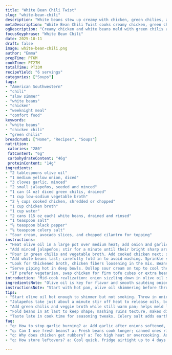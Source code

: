 ```yaml
---
title: "White Bean Chili Twist"
slug: "white-bean-chili"
description: "White beans stew up creamy with chicken, green chilies, and jalapeño heat. Onion and garlic softened in olive oil start the aroma wave. Instead of plain water, use low-sodium veggie broth for a richer base. Chicken broth balances smoothness, plus celery salt adds unexpected depth. All simmered until colors darken, flavors marry, textures meld. Quick, hearty, with avocado and sour cream cooling the spice. A midweek rescue or weekend unwind with plenty of protein and fiber, easy swaps when pantry or hunger call. This chili trusts the senses: onions going translucent, garlic fragrant but not burnt, chicken warmed through but still tender."
metaDescription: "White Bean Chili Twist cooks creamy chicken, green chilis, jalapeño heat, vegeta-ble broth base. Savory, hearty, topped with avocado and sour cream. Protein-packed meal."
ogDescription: "Creamy chicken and white beans meld with green chilis and jalapeños. Savory veggie broth, slow simmered, topped with cool avocado and sour cream for balance."
focusKeyphrase: "White Bean Chili"
date: 2025-10-11
draft: false
image: white-bean-chili.png
author: "Emma"
prepTime: PT6M
cookTime: PT27M
totalTime: PT33M
recipeYield: "6 servings"
categories: ["Soups"]
tags:
- "American Southwestern"
- "chili"
- "slow simmer"
- "white beans"
- "chicken"
- "weeknight meal"
- "comfort food"
keywords:
- "white beans"
- "chicken chili"
- "green chilis"
breadcrumb: ["Home", "Recipes", "Soups"]
nutrition: 
 calories: "280"
 fatContent: "6g"
 carbohydrateContent: "46g"
 proteinContent: "14g"
ingredients:
- "2 tablespoons olive oil"
- "1 medium yellow onion, diced"
- "3 cloves garlic, minced"
- "2 small jalapeños, seeded and minced"
- "1 can (4 oz) diced green chilis, drained"
- "1 cup low-sodium vegetable broth"
- "2 ½ cups cooked chicken, shredded or chopped"
- "1 cup chicken broth"
- "1 cup water"
- "2 cans (15 oz each) white beans, drained and rinsed"
- "1 teaspoon salt"
- "½ teaspoon black pepper"
- "⅛ teaspoon celery salt"
- "Sour cream, avocado slices, and chopped cilantro for topping"
instructions:
- "Heat olive oil in a large pot over medium heat; add onion and garlic. Sauté, stirring, until onions turn soft and edges are translucent, about 5 minutes. Watch closely so garlic doesn't burn — burns turn bitter fast."
- "Add minced jalapeños; stir for a minute until their bright sharp aroma bursts out. The seeds? Toss 'em unless you want serious heat. Keep flame moderate to avoid scorching fresh herbs."
- "Pour in green chilis and vegetable broth. Add cooked chicken next; stir gently until chicken warms through — you want it tender, not rubbery or dry. Pour remaining chicken broth and water into the pot, stirring to combine."
- "Add white beans last; carefully fold in to avoid mashing. Sprinkle salt, pepper, and celery salt evenly. Bring the pot to a gentle boil; once bubbling, reduce heat and simmer uncovered. Let flavors marry for 25 to 30 minutes, checking occasionally that liquid doesn’t reduce too far — add water if needed."
- "Look for thickened broth, chicken fibers loosening in the mix. Beans stay fluffy, not broken down. Taste periodically for seasoning balance — adjust salt or pepper here if it feels one-note."
- "Serve piping hot in deep bowls. Dollop sour cream on top to cool the heat. Add avocado slices and sprinkle fresh cilantro leaves; bright green against creamy white and speckled chili—nice contrast visually and flavor-wise."
- "If prefer vegetarian, swap chicken for firm tofu cubes or extra beans; veggie broth already used boosts umami even without meat."
introduction: "Mid-cook realization: onion sizzling down in olive oil sets the scene noisy and fragrant. Garlic joins, tiny pops, sharp scent stretching through air. Jalapeños bring heat but not overwhelming—just enough. I learned quick: skip burning garlic or it's ruined. Chicken shredded, warmed gently with chilies swimming in broth, layers of broth build the base—water, veggie stock, chicken broth combo balances soft and savory nicely. Beans tossed in last, don't mash! This chili shows you how to read ingredients—translucent onions, broth gently simmering, smell deepening, tempo steady. Finger on the pulse, hand on the spoon. Toppings cool heat, smooth texture, fresh snap of cilantro brightens every bite. Easy meal, filling, and adapts well when missing ingredients or when mood swings spicy or mild. Discovered celery salt trick adds a little earthiness, subtle but key. Learn your pot, trust the smells, and watch textures to know when it’s done."
ingredientsNote: "Olive oil is key for flavor and smooth sautéing onions instead of butter or neutral oils; it holds up to heat and adds richness. Yellow onions provide sweet, pungent base; avoid pre-chopped frozen onions—they sweat out more water and lose texture. Fresh garlic essential; minced finely. Jalapeños seeding cuts heat but keeps flavor; can substitute with poblano for subtler warmth or serrano if craving more fire. Green chilies in a can—prefer mild and smoky; swap out for fresh roasted if on hand but adjust quantity downward due to intensity. Using a combo of low-sodium vegetable broth and chicken broth tones down saltiness and adds complexity; grilled chicken or rotisserie work well here; leftover roasted chicken is prime. White beans canned and rinsed keep body and fiber—great to avoid cooking dried from scratch. Celery salt adds salty-earth layer missing from plain salt and pepper. Sour cream, ripe avocado, and fresh cilantro round the bowl with creaminess, cool contrast, and herbal brightness. If dairy-free, swap sour cream for coconut yogurt or omit. Pro tip: keep cilantro chopped fresh just before service for maximum aroma and color punch."
instructionsNote: "Start with hot pan, olive oil shimmering before throwing in onions and garlic. Onions must soften but not caramelize; a translucent look signals correct timing and sweet aroma. Garlic minced fine to release flavor swiftly but avoid browning—stir frequently. Jalapeño minced small disperses heat evenly—quick 60-second stir releases oils and scent without overcooking. Green chilies and initial broth warm chicken but adding more liquid in stages prevents over-diluting. Adding white beans last stops them from breaking apart and turning mushy; fold gently with spoon’s back to keep beans intact. Simmer at low-medium to develop flavors slowly; avoid rapid boil which toughens chicken and evaporates broth too fast—watch for broth level and bean softness. 25-30 minutes gives flavors time to meld; sense texture and aroma shifts more than clock. Salt and seasoning adjustments best done toward end to avoid over-salting early. Serving hot with sour cream, avocado, and cilantro balances flavor and heat—each element plays a role: chill, creaminess, freshness. Tips: If chili too thick, thin with extra water or broth, not more salt. If bland, add splash lime juice or extra celery salt. Using fresh chicken is trickier: cook it separately first to avoid shredding in chili. Tofu or beans make it vegan-friendly with few changes. Timing luxury comes from sensory feedback, not strict numbers."
tips:
- "Start olive oil hot enough to shimmer but not smoking. Throw in onions diced fine for sweet base; sweat until translucent without caramelizing. Garlic minced fine, add last in first step to avoid burning; garlic pops, tiny sharp notes fill air. One slipped into brown ruins flavor, make broth bitter. Timing key here, watch edges closely while stirring often."
- "Jalapeños take just about a minute stir off heat to release oils, bright aroma. Seed removal cuts down harsh heat but keeps character. Can swap poblano for less fire, serrano if craving more punch. Keep pan medium flame to avoid scorching jalapeños or herbs, aromas shift quickly, they go haywire fast if careless."
- "Add green chilis and veggie broth while still warm pan; helps meld layers. Chicken shredded and warmed gently—avoid rubbery texture by stirring, not boiling hard. Adding chicken broth and water in stages stops dilution and preserves broth depth without overwhelming saltiness. Important to keep liquid balance right."
- "Fold beans in at last to keep shape; mashing ruins texture, makes dish too mushy. Use a spoon’s back to gently combine; beans hold fiber, body. Simmer uncovered, low-medium heat for 25-30 minutes; watch for broth reduction and bean softness. Add water carefully if drying out, not salt, to avoid oversalting."
- "Taste late in cook time for seasoning tweaks. Celery salt adds earthy undertone not achieved by plain salt or pepper alone. Sour cream and avocado toppings provide cooling, creamy contrast to chili’s heat. Swap sour cream for coconut yogurt for dairy-free option, cilantro chopped fresh just before serving for max aroma and bright color."
faq:
- "q: How to stop garlic burning? a: Add garlic after onions softened, minced fine. Stir often. Garlic burns fast, bitter taste. If burnt, dilute with broth or restart pot if too far gone. Timing—watch, auditory cues popping help."
- "q: Can I use fresh beans? a: Fresh beans cook longer; canned ones rinsed preferred to avoid metallic taste. If fresh, soak well, cook extra to soften, may change broth thickness. Adjust simmer time accordingly to avoid drying."
- "q: Why does chicken get rubbery? a: Too high heat or overcooking. Add chicken shredded, warm gently stirred in broth, do not boil hard. Slow simmer preserves softness. Cook separately first if unsure then fold in last."
- "q: How store leftovers? a: Cool quick, fridge airtight up to 4 days. Reheat slowly with bit broth or water to loosen thickened chili. Freeze in portioned containers, thaw overnight. Thickens in fridge; don’t add salt on reheat without tasting first."

---
```

